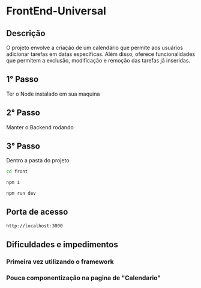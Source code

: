 # FrontEnd-Universal

## Descrição
O projeto envolve a criação de um calendário que permite aos usuários adicionar tarefas em datas específicas. Além disso, oferece funcionalidades que permitem a exclusão, modificação e remoção das tarefas já inseridas.

## 1° Passo

Ter o Node instalado em sua maquina

## 2° Passo

Manter o Backend rodando

## 3° Passo

Dentro a pasta do projeto
```sh
cd front
```
```sh
npm i
```
```sh
npm run dev
```

## Porta de acesso 
```sh
http://localhost:3000
```

## Dificuldades e impedimentos
### Primeira vez utilizando o framework
### Pouca componentização na pagina de "Calendario"



